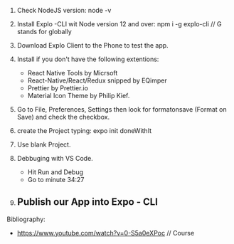 1.  Check NodeJS version: node -v
2.  Install Explo -CLI wit Node version 12 and over: npm i -g explo-cli // G stands for globally
3.  Download Explo Client to the Phone to test the app.
4.  Install if you don't have the following extentions:

    - React Native Tools by Micrsoft
    - React-Native/React/Redux snipped by EQimper
    - Prettier by Prettier.io
    - Material Icon Theme by Philip Kief.

5.  Go to File, Preferences, Settings then look for formatonsave (Format on Save) and check the checkbox.
6.  create the Project typing: expo init doneWithIt
7.  Use blank Project.
8.  Debbuging with VS Code.
    - Hit Run and Debug
    - Go to minute 34:27
9.  Publish our App into Expo - CLI
    -

Bibliography:

- https://www.youtube.com/watch?v=0-S5a0eXPoc // Course
